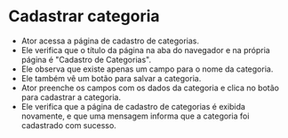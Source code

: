 # Cadastrar categoria

- Ator acessa a página de cadastro de categorias.
- Ele verifica que o título da página na aba do navegador e na própria página é "Cadastro de Categorias".
- Ele observa que existe apenas um campo para o nome da categoria.
- Ele também vê um botão para salvar a categoria.
- Ator preenche os campos com os dados da categoria e clica no botão para cadastrar a categoria.
- Ele verifica que a página de cadastro de categorias é exibida novamente, e que uma mensagem informa que a categoria foi cadastrado com sucesso.
